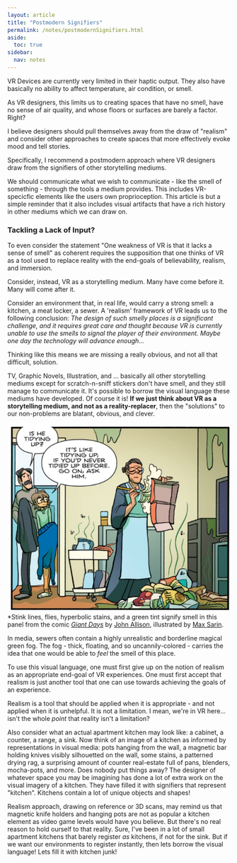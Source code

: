 ```yaml
---
layout: article
title: "Postmodern Signifiers"
permalink: /notes/postmodernSignifiers.html
aside:
  toc: true
sidebar:
  nav: notes
---
```


VR Devices are currently very limited in their haptic output. They also have basically no ability to affect temperature, air condition, or smell.

As VR designers, this limits us to creating spaces that have no smell, have no sense of air quality, and whose floors or surfaces are barely a factor. Right?

I believe designers should pull themselves away from the draw of "realism" and consider other approaches to create spaces that more effectively evoke mood and tell stories.

Specifically, I recommend a postmodern approach where VR designers draw from the signifiers of other storytelling mediums.

We should communicate what we wish to communicate - like the smell of something - through the tools a medium provides. This includes VR-specicfic elements like the users own proprioception. This article is but a simple reminder that it also includes visual artifacts that have a rich history in other mediums which we can draw on.

### Tackling a Lack of Input?

To even consider the statement "One weakness of VR is that it lacks a sense of smell" as coherent requires the supposition that one thinks of VR as a tool used to replace reality with the end-goals of believability, realism, and immersion.

Consider, instead, VR as a storytelling medium. Many have come before it. Many will come after it.

Consider an environment that, in real life, would carry a strong smell: a kitchen, a meat locker, a sewer. A 'realism' framework of VR leads us to the following conclusion: *The design of such smelly places is a significant challenge, and it requires great care and thought because VR is currently unable to use the smells to signal the player of their environment. Maybe one day the technology will advance enough...*

Thinking like this means we are missing a really obvious, and not all that difficult, solution.

TV, Graphic Novels, Illustration, and ... basically all other storytelling mediums except for scratch-n-sniff stickers don't have smell, and they still manage to communicate it. It's possible to borrow the visual language these mediums have developed. Of course it is! **If we just think about VR as a storytelling medium, and not as a reality-replacer**, then the "solutions" to our non-problems are blatant, obvious, and clever.

![Stink lines in a panel from the comic Giant Days](images/giantDaysStink.jpg)
*Stink lines, flies, hyperbolic stains, and a green tint signify smell in this panel from the comic *[Giant Days](https://www.comixology.co.uk/Giant-Days/comics-series/37051)* by [John Allison](http://www.scarygoround.com/#), illustrated by [Max Sarin](http://maxsarin.com/).

In media, sewers often contain a highly unrealistic and borderline magical green fog. The fog - thick, floating, and so uncannily-colored - carries the idea that one would be able to *feel* the smell of this place.

To use this visual language, one must first give up on the notion of realism as an appropriate end-goal of VR experiences. One must first accept that realism is just another tool that one can use towards achieving the goals of an experience. 

Realism is a tool that should be applied when it is appropriate - and not applied when it is unhelpful. It is not a limitation. I mean, we're in VR here... isn't the whole *point* that reality isn't a limitation?

Also consider what an actual apartment kitchen may look like: a cabinet, a counter, a range, a sink. Now think of an image of a kitchen as informed by representations in visual media: pots hanging from the wall, a magnetic bar holding knives visibly silhouetted on the wall, some stains, a patterned drying rag, a surprising amount of counter real-estate full of pans, blenders, mocha-pots, and more. Does nobody put things away? The designer of whatever space you may be imagining has done a lot of extra work on the visual imagery of a kitchen. They have filled it with signifiers that represent "kitchen". Kitchens contain a lot of unique objects and shapes! 

Realism approach, drawing on reference or 3D scans, may remind us that magnetic knife holders and hanging pots are not as popular a kitchen element as video game levels would have you believe. But there's no real reason to hold ourself to that reality. Sure, I've been in a lot of small apartment kitchens that barely register *as* kitchens, if not for the sink. But if we want our environments to register instantly, then lets borrow the visual language! Lets fill it with kitchen junk!
